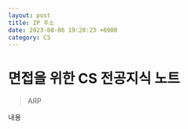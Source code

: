 ```yaml
---
layout: post
title: IP 주소
date: 2023-08-06 19:20:23 +0900
category: CS
---
```

# 면접을 위한 CS 전공지식 노트  
> ARP

내용  